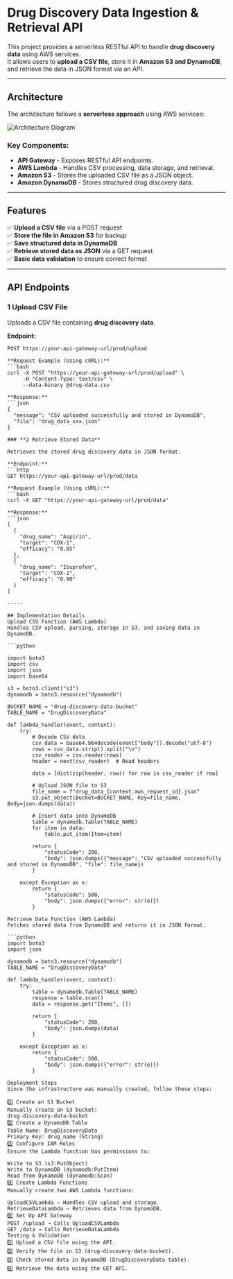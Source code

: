 # Drug Discovery Data Ingestion & Retrieval API

This project provides a serverless RESTful API to handle **drug discovery data** using AWS services.  
It allows users to **upload a CSV file**, store it in **Amazon S3 and DynamoDB**, and retrieve the data in JSON format via an API.

---

## Architecture

The architecture follows a **serverless approach** using AWS services:

![Architecture Diagram](images/architecture.png)

### Key Components:
- **API Gateway** - Exposes RESTful API endpoints.
- **AWS Lambda** - Handles CSV processing, data storage, and retrieval.
- **Amazon S3** - Stores the uploaded CSV file as a JSON object.
- **Amazon DynamoDB** - Stores structured drug discovery data.

---

## Features

✅ **Upload a CSV file** via a POST request  
✅ **Store the file in Amazon S3** for backup  
✅ **Save structured data in DynamoDB**  
✅ **Retrieve stored data as JSON** via a GET request  
✅ **Basic data validation** to ensure correct format  

---

## API Endpoints

### **1 Upload CSV File**

Uploads a CSV file containing **drug discovery data**.

**Endpoint:**  
```http
POST https://your-api-gateway-url/prod/upload

**Request Example (Using cURL):**
```bash
curl -X POST "https://your-api-gateway-url/prod/upload" \
     -H "Content-Type: text/csv" \
     --data-binary @drug-data.csv

**Response:**
```json
{
  "message": "CSV uploaded successfully and stored in DynamoDB",
  "file": "drug_data_xxx.json"
}

### **2 Retrieve Stored Data**

Retrieves the stored drug discovery data in JSON format.

**Endpoint:**
```http
GET https://your-api-gateway-url/prod/data

**Request Example (Using cURL):**
```bash
curl -X GET "https://your-api-gateway-url/prod/data"

**Response:**
```json
[
  {
    "drug_name": "Aspirin",
    "target": "COX-1",
    "efficacy": "0.85"
  },
  {
    "drug_name": "Ibuprofen",
    "target": "COX-2",
    "efficacy": "0.90"
  }
]

-----

## Implementation Details
Upload CSV Function (AWS Lambda)
Handles CSV upload, parsing, storage in S3, and saving data in DynamoDB.

```python

import boto3
import csv
import json
import base64

s3 = boto3.client("s3")
dynamodb = boto3.resource("dynamodb")

BUCKET_NAME = "drug-discovery-data-bucket"
TABLE_NAME = "DrugDiscoveryData"

def lambda_handler(event, context):
    try:
        # Decode CSV data
        csv_data = base64.b64decode(event["body"]).decode("utf-8")
        rows = csv_data.strip().split("\n")
        csv_reader = csv.reader(rows)
        header = next(csv_reader)  # Read headers

        data = [dict(zip(header, row)) for row in csv_reader if row]

        # Upload JSON file to S3
        file_name = f"drug_data_{context.aws_request_id}.json"
        s3.put_object(Bucket=BUCKET_NAME, Key=file_name, Body=json.dumps(data))

        # Insert data into DynamoDB
        table = dynamodb.Table(TABLE_NAME)
        for item in data:
            table.put_item(Item=item)

        return {
            "statusCode": 200,
            "body": json.dumps({"message": "CSV uploaded successfully and stored in DynamoDB", "file": file_name})
        }

    except Exception as e:
        return {
            "statusCode": 500,
            "body": json.dumps({"error": str(e)})
        }

Retrieve Data Function (AWS Lambda)
Fetches stored data from DynamoDB and returns it in JSON format.

```python
import boto3
import json

dynamodb = boto3.resource("dynamodb")
TABLE_NAME = "DrugDiscoveryData"

def lambda_handler(event, context):
    try:
        table = dynamodb.Table(TABLE_NAME)
        response = table.scan()
        data = response.get("Items", [])

        return {
            "statusCode": 200,
            "body": json.dumps(data)
        }

    except Exception as e:
        return {
            "statusCode": 500,
            "body": json.dumps({"error": str(e)})
        }

Deployment Steps
Since the infrastructure was manually created, follow these steps:

1️⃣ Create an S3 Bucket
Manually create an S3 bucket:
drug-discovery-data-bucket
2️⃣ Create a DynamoDB Table
Table Name: DrugDiscoveryData
Primary Key: drug_name (String)
3️⃣ Configure IAM Roles
Ensure the Lambda function has permissions to:

Write to S3 (s3:PutObject)
Write to DynamoDB (dynamodb:PutItem)
Read from DynamoDB (dynamodb:Scan)
4️⃣ Create Lambda Functions
Manually create two AWS Lambda functions:

UploadCSVLambda – Handles CSV upload and storage.
RetrieveDataLambda – Retrieves data from DynamoDB.
5️⃣ Set Up API Gateway
POST /upload → Calls UploadCSVLambda
GET /data → Calls RetrieveDataLambda
Testing & Validation
1️⃣ Upload a CSV file using the API.
2️⃣ Verify the file in S3 (drug-discovery-data-bucket).
3️⃣ Check stored data in DynamoDB (DrugDiscoveryData table).
4️⃣ Retrieve the data using the GET API.





